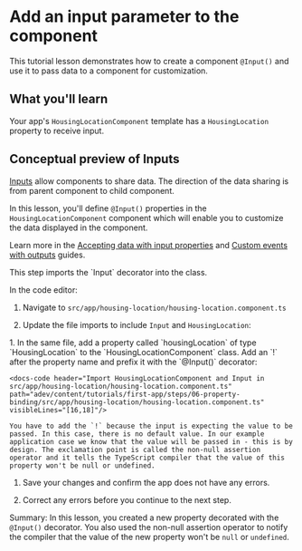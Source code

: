 # Add an input parameter to the component

This tutorial lesson demonstrates how to create a component `@Input()` and use it to pass data to a component for customization.

<docs-video src="https://www.youtube.com/embed/eM3zi_n7lNs?si=WvRGFSkW_7_zDIFD&amp;start=241"/>

## What you'll learn

Your app's `HousingLocationComponent` template has a `HousingLocation` property to receive input.

## Conceptual preview of Inputs

[Inputs](api/core/Input) allow components to share data. The direction of the data sharing is from parent component to child component.

In this lesson, you'll define `@Input()` properties in the `HousingLocationComponent` component which will enable you to customize the data displayed in the component.

Learn more in the [Accepting data with input properties](guide/components/inputs) and [Custom events with outputs](guide/components/outputs) guides.

<docs-workflow>

<docs-step title="Import the Input decorator">
This step imports the `Input` decorator into the class.

In the code editor:

1. Navigate to `src/app/housing-location/housing-location.component.ts`
1. Update the file imports to include `Input` and `HousingLocation`:

    <docs-code header="Import HousingLocationComponent and Input in src/app/housing-location/housing-location.component.ts" path="adev/content/tutorials/first-app/steps/06-property-binding/src/app/housing-location/housing-location.component.ts" visibleLines="[1,3]"/>

</docs-step>

<docs-step title="Add the Input property">
1.  In the same file, add a property called `housingLocation` of type `HousingLocation` to the `HousingLocationComponent` class. Add an `!` after the property name and prefix it with the `@Input()` decorator:

    <docs-code header="Import HousingLocationComponent and Input in src/app/housing-location/housing-location.component.ts" path="adev/content/tutorials/first-app/steps/06-property-binding/src/app/housing-location/housing-location.component.ts" visibleLines="[16,18]"/>

    You have to add the `!` because the input is expecting the value to be passed. In this case, there is no default value. In our example application case we know that the value will be passed in - this is by design. The exclamation point is called the non-null assertion operator and it tells the TypeScript compiler that the value of this property won't be null or undefined.

1. Save your changes and confirm the app does not have any errors.

1. Correct any errors before you continue to the next step.
</docs-step>

</docs-workflow>

Summary: In this lesson, you created a new property decorated with the `@Input()` decorator. You also used the non-null assertion operator to notify the compiler that the value of the new property won't be `null` or `undefined`.

<docs-pill-row>
  <docs-pill href="guide/components/inputs-outputs" title="Sharing data between child and parent directives and components"/>
</docs-pill-row>
